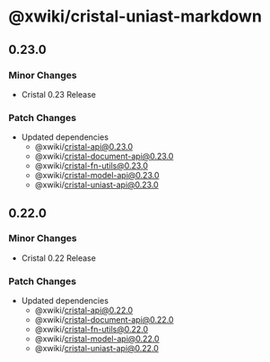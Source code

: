 # @xwiki/cristal-uniast-markdown

## 0.23.0

### Minor Changes

- Cristal 0.23 Release

### Patch Changes

- Updated dependencies
  - @xwiki/cristal-api@0.23.0
  - @xwiki/cristal-document-api@0.23.0
  - @xwiki/cristal-fn-utils@0.23.0
  - @xwiki/cristal-model-api@0.23.0
  - @xwiki/cristal-uniast-api@0.23.0

## 0.22.0

### Minor Changes

- Cristal 0.22 Release

### Patch Changes

- Updated dependencies
  - @xwiki/cristal-api@0.22.0
  - @xwiki/cristal-document-api@0.22.0
  - @xwiki/cristal-fn-utils@0.22.0
  - @xwiki/cristal-model-api@0.22.0
  - @xwiki/cristal-uniast-api@0.22.0
